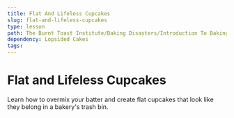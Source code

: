 ```yaml
---
title: Flat And Lifeless Cupcakes
slug: flat-and-lifeless-cupcakes
type: lesson
path: The Burnt Toast Institute/Baking Disasters/Introduction To Baking Disasters/Cakes And Cupcakes/Flat And Lifeless Cupcakes
dependency: Lopsided Cakes
tags:
---
```


# Flat and Lifeless Cupcakes

Learn how to overmix your batter and create flat cupcakes that look like they belong in a bakery's trash bin.
